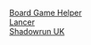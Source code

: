 [Board Game Helper](https://nightb1ade.github.io/Board-Game-Helper/)  
[Lancer](https://nightb1ade.github.io/Lancer/)  
[Shadowrun UK](https://nightb1ade.github.io/Shadowrun-UK/)
